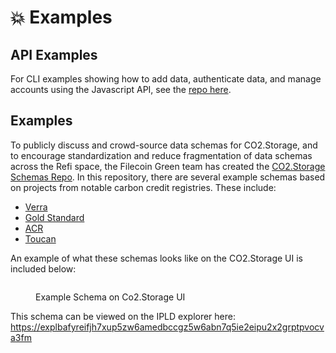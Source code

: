 # 💥 Examples

## API Examples

For CLI examples showing how to add data, authenticate data, and manage accounts using the Javascript API, see the [repo here](https://github.com/protocol/co2-storage/tree/main/cli/src/examples).&#x20;

## Examples

To publicly discuss and crowd-source data schemas for CO2.Storage, and to encourage standardization and reduce fragmentation of data schemas across the Refi space, the Filecoin Green team has created the [CO2.Storage Schemas Repo](https://github.com/protocol/co2\_storage\_schemas). In this repository, there are several example schemas based on projects from notable carbon credit registries. These include:

* [Verra](https://github.com/protocol/co2\_storage\_schemas/blob/main/Schemas/examples/verra.json)
* [Gold Standard](https://github.com/protocol/co2\_storage\_schemas/blob/main/Schemas/examples/gold-standard.json)
* [ACR](https://github.com/protocol/co2\_storage\_schemas/blob/main/Schemas/examples/acr.json)
* [Toucan](https://github.com/protocol/co2\_storage\_schemas/blob/main/Schemas/examples/toucan.json)

An example of what these schemas looks like on the CO2.Storage UI is included below:

<figure><img src="https://lh4.googleusercontent.com/KT1vX21_8r55FwgTpOL1IP896RRyeNhqKRCT7i_mNgP9-OMRqcsHe07xHA3I5zGDoRmZBcdtBajCca-_lQzhzgeqA3UlGY9Iq8qsDTETbT7mcHVtha5VZRr0GDWnlHIxReZHEENSnqiohhrZV8iQA9k" alt=""><figcaption><p>Example Schema on Co2.Storage UI</p></figcaption></figure>

This schema can be viewed on the IPLD explorer here: [https://explbafyreifjh7xup5zw6amedbccgz5w6abn7q5ie2eipu2x2grptpvocva3fm](https://explore.ipld.io/#/explore/bafyreifjh7xup5zw6amedbccgz5w6abn7q5ie2eipu2x2grptpvocva3fm)
